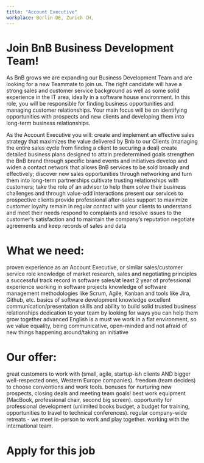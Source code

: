 ```yaml
---
title: "Account Executive"
workplace: Berlin DE, Zurich CH,
---
```


# Join BnB Business Development Team!
As BnB grows we are expanding our Business Development Team and are looking for a new Teammate to join us. The right candidate will have a strong sales and customer service background as well as some solid experience in the IT area, ideally in a software house environment. In this role, you will be responsible for finding business opportunities and managing customer relationships. Your main focus will be on identifying opportunities with prospects and new clients and developing them into long-term business relationships.

As the Account Executive you will:
create and implement an effective sales strategy that maximizes the value delivered by Bnb to our Clients (managing the entire sales cycle from finding a client to securing a deal)
create detailed business plans designed to attain predetermined goals
strengthen the BnB brand through specific brand events and initiatives
develop and widen a contact network  that allows BnB services to be sold broadly and effectively; discover new sales opportunities through networking and turn them into long-term partnerships
cultivate trusting relationships with customers; take the role of an advisor to help them solve their business challenges and through value-add interactions
present our services to prospective clients 
provide professional after-sales support to maximize customer loyalty 
remain in regular contact with your clients to understand and meet their needs 
respond to complaints and resolve issues to the customer’s satisfaction and to maintain the company’s reputation 
negotiate agreements and keep records of sales and data

# What we need:
proven experience as an Account Executive, or similar sales/customer service role 
knowledge of market research, sales and negotiating principles
a successful track record in software sales/at least 2 year of professional experience working in software projects
knowledge of software management methodologies like Scrum, Agile, Kanban and tools like Jira, Github, etc.
basics of software development knowledge
excellent communication/presentation skills and ability to build solid trusted business relationships
dedication to your team by looking for ways you can help them grow together
advanced English is a must
we work in a flat environment, so we value equality, being communicative, open-minded and not afraid of new things happening around/taking an initiative

# Our offer:
great customers to work with (small, agile, startup-ish clients AND bigger well-respected ones, Western Europe companies).
freedom (team decides) to choose conventions and work tools.
bonuses for nurturing new prospects, closing deals and meeting team goals!
best work equipment (MacBook, professional chair, second big screen).
opportunity for professional development (unlimited books budget, a budget for training, opportunities to travel to technical conferences).
regular company-wide retreats - we meet in-person to work and play together.
working with the international team.


# Apply for this job